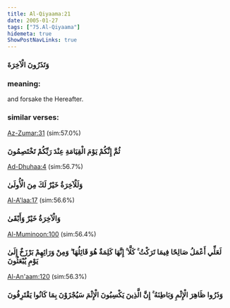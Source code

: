 ```yaml
---
title: Al-Qiyaama:21
date: 2005-01-27
tags: ["75.Al-Qiyaama"]
hidemeta: true 
ShowPostNavLinks: true 
---
```

### وَتَذَرُونَ الْآخِرَةَ
### meaning: 
and forsake the Hereafter.
### similar verses: 

[Az-Zumar:31](/39/31) (sim:57.0%)

### ثُمَّ إِنَّكُمْ يَوْمَ الْقِيَامَةِ عِنْدَ رَبِّكُمْ تَخْتَصِمُونَ

[Ad-Dhuhaa:4](/93/4) (sim:56.7%)

### وَلَلْآخِرَةُ خَيْرٌ لَكَ مِنَ الْأُولَىٰ

[Al-A'laa:17](/87/17) (sim:56.6%)

### وَالْآخِرَةُ خَيْرٌ وَأَبْقَىٰ

[Al-Muminoon:100](/23/100) (sim:56.4%)

### لَعَلِّي أَعْمَلُ صَالِحًا فِيمَا تَرَكْتُ ۚ كَلَّا ۚ إِنَّهَا كَلِمَةٌ هُوَ قَائِلُهَا ۖ وَمِنْ وَرَائِهِمْ بَرْزَخٌ إِلَىٰ يَوْمِ يُبْعَثُونَ

[Al-An'aam:120](/6/120) (sim:56.3%)

### وَذَرُوا ظَاهِرَ الْإِثْمِ وَبَاطِنَهُ ۚ إِنَّ الَّذِينَ يَكْسِبُونَ الْإِثْمَ سَيُجْزَوْنَ بِمَا كَانُوا يَقْتَرِفُونَ
